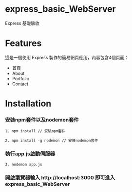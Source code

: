 # express_basic_WebServer
Express 基礎驗收

# Features
這是一個使用 Express 製作的簡易網頁應用，內容包含4個頁面：

- 首頁
- About
- Portfolio
- Contact

# Installation
### 安裝npm套件以及nodemon套件
```
1. npm install // 安裝npm套件
```

```
2. npm install -g nodemon // 安裝nodemon套件
```
### 執行app.js啟動伺服器

```
3. nodemon app.js
```

### 開啟瀏覽器輸入 http://localhost:3000 即可進入express_basic_WebServer
